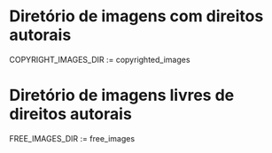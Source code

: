 # Diretório de imagens com direitos autorais
COPYRIGHT_IMAGES_DIR := copyrighted_images

# Diretório de imagens livres de direitos autorais
FREE_IMAGES_DIR := free_images

